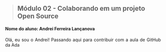 >## Módulo 02 - Colaborando em um projeto Open Source

<h4 align="left">Nome do aluno: Andrei Ferreira Lançanova</h4>

<p align="justify"> 
Olá, eu sou o Andrei! Passando aqui para contribuir com a aula de GitHub da Ada <br>
